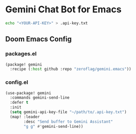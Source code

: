 # Gemini Chat Bot for Emacs

```bash
echo "<YOUR-API-KEY>" > .api-key.txt
```

## Doom Emacs Config

### packages.el

```lisp
(package! gemini
  :recipe (:host github :repo "zeroflag/gemini.emacs"))
```

### config.el

```lisp
(use-package! gemini
  :commands gemini-send-line
  :defer t
  :init
  (setq gemini-api-key-file "~/path/to/.api-key.txt")
  (map! :leader
        :desc "Send buffer to Gemini Assistant"
        "g g" #'gemini-send-line))
```
